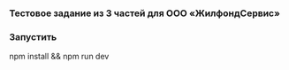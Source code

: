 ### Тестовое задание из 3 частей для ООО «ЖилфондСервис»

### Запустить

npm install && npm run dev

